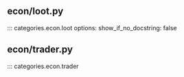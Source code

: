 ## econ/loot.py

::: categories.econ.loot
    options:
        show_if_no_docstring: false

## econ/trader.py

::: categories.econ.trader
